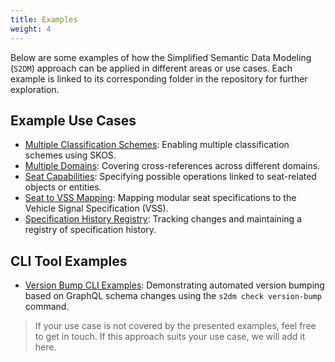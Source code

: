 ```yaml
---
title: Examples
weight: 4
---
```


Below are some examples of how the Simplified Semantic Data Modeling (`S2DM`) approach can be applied in different areas or use cases. Each example is linked to its corresponding folder in the repository for further exploration.

## Example Use Cases

- [Multiple Classification Schemes](https://github.com/COVESA/s2dm/tree/main/examples/multiple-classification-schemes): Enabling multiple classification schemes using SKOS.
- [Multiple Domains](https://github.com/COVESA/s2dm/tree/main/examples/multiple-domains): Covering cross-references across different domains.
- [Seat Capabilities](https://github.com/COVESA/s2dm/tree/main/examples/seat-capabilities): Specifying possible operations linked to seat-related objects or entities.
- [Seat to VSS Mapping](https://github.com/COVESA/s2dm/tree/main/examples/seat-to-vspec): Mapping modular seat specifications to the Vehicle Signal Specification (VSS).
- [Specification History Registry](https://github.com/COVESA/s2dm/tree/main/examples/spec-history-registry): Tracking changes and maintaining a registry of specification history.

## CLI Tool Examples

- [Version Bump CLI Examples](version-bump-cli): Demonstrating automated version bumping based on GraphQL schema changes using the `s2dm check version-bump` command.

> If your use case is not covered by the presented examples, feel free to get in touch. If this approach suits your use case, we will add it here.
